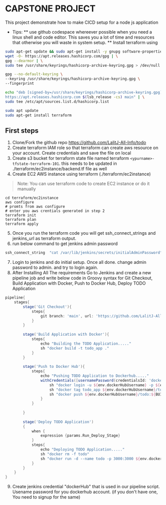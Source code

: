 # CAPSTONE PROJECT
This project demonstrate how to make CICD setup for a node js application

* Tips:
** use github codespace whereever possible when you need a linux shell and code editor. This saves you a lot of time and resources that otherwise you will waste in system setup.
** Install terraform using 
```bash
sudo apt-get update && sudo apt-get install -y gnupg software-properties-common
wget -O- https://apt.releases.hashicorp.com/gpg | \
gpg --dearmor | \
sudo tee /usr/share/keyrings/hashicorp-archive-keyring.gpg > /dev/null

gpg --no-default-keyring \
--keyring /usr/share/keyrings/hashicorp-archive-keyring.gpg \
--fingerprint

echo "deb [signed-by=/usr/share/keyrings/hashicorp-archive-keyring.gpg] \
https://apt.releases.hashicorp.com $(lsb_release -cs) main" | \
sudo tee /etc/apt/sources.list.d/hashicorp.list

sudo apt update
sudo apt-get install terraform
```

## First steps 
1. Clone/Fork the github repo https://github.com/LalitJ-All-Info/todo
2. Create terraform IAM role so that terraform can create aws resource on your account. Create credentials and save the file on local
3. Create s3 bucket for terraform state file named terraform `<ypurname>-tfstate-terraform-101`. this needs to be updated in ./terraform/ec2instance/backend.tf file as well
4. Create EC2 AWS instance using terraform (./terraform/ec2instance)
> Note: You can use terraform code to create EC2 instance or do it manually
```
cd terraform/ec2instance
aws configure
# promts from aws configure 
# enter you aws crentials generated in step 2
terraform init
terraform plan
terraform apply
```

5. Once you run the terraform code you will get ssh_connect_strings and jenkins_url as terraform output.
6. run below command to get jenkins admin password
 ```bash
 ssh_connect_string  "cat /var/lib/jenkins/secrets/initialAdminPassword"
 ```
7. Login to jenkins and do initial setup. Once all done. change admin password to admin. and try to login again.
8. After Installing All The requirements Go to Jenkins and create a new pipeline job and write below code in Groovy syntax for Git Checkout, Build Application with Docker, Push to Docker Hub, Deploy TODO Application

```groovy
pipeline{
    stages{
        stage('Git Checkout'){
            steps{
                git branch: 'main', url: 'https://github.com/LalitJ-All-Info/todo.git'
            }
        }
        
        stage('Build Application with Docker'){
            steps{
                echo "Building the TODO Application....."
                sh "docker build -t todo_app ."
            }
        }
        
        stage('Push to Docker Hub'){
            steps{
                echo "Pushing TODO Application to Dockerhub....."
                withCredentials([usernamePassword(credentialsId: 'dockerHub', passwordVariable: 'dockerHubPassword', usernameVariable: 'dockerHubUsername')]) {
                    sh "docker login -u ${env.dockerHubUsername} -p ${env.dockerHubPassword}"
                    sh "docker tag todo_app ${env.dockerHubUsername}/todo:${BUILD_TAG}"
                    sh "docker push ${env.dockerHubUsername}/todo:${BUILD_TAG}"
                }
            }
            
        }
        
        stage('Deploy TODO Application')
        {
            when {
                expression {params.Run_Deploy_Stage}
            }
            steps{
                echo "Deploying TODO Application....."
                sh "docker rm -f todo"
                sh "docker run -d --name todo -p 3000:3000 ${env.dockerHubUsername}/todo:${BUILD_TAG}"
            }
        }
    }
}

```

9. Create jenkins credential "dockerHub" that is used in our pipeline script. Usename password for you dockerhub account. (if you don't have one, You need to signup for the same)
